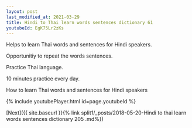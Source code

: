 ```yaml
---
layout: post
last_modified_at: 2021-03-29
title: Hindi to Thai learn words sentences dictionary 61 
youtubeId: EgK75Lr2zKs
---
```

 
 
Helps to learn Thai words and sentences for Hindi speakers.

Opportunitiy to repeat the words sentences. 

Practice Thai language. 
 
10 minutes practice every day. 
 
How to learn Thai words and sentences for Hindi speakers 
 
{% include youtubePlayer.html id=page.youtubeId %}
 
 
[Next]({{ site.baseurl }}{% link  split1/_posts/2018-05-20-Hindi to thai learn words sentences dictionary 205 .md%})
 
